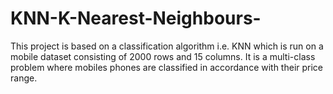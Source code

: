 # KNN-K-Nearest-Neighbours-
This project is based on a classification algorithm i.e. KNN which is run on a mobile dataset consisting of 2000 rows and 15 columns. It is a multi-class problem where mobiles phones are classified in accordance with their price range.  
